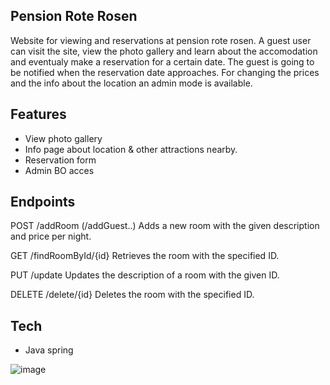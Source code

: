 ## Pension Rote Rosen

Website for viewing and reservations at pension rote rosen. A guest user can visit the site, view the photo gallery and learn about the accomodation and eventualy make a reservation for a certain date. The guest is going to be notified when the reservation date approaches. For changing the prices and the info about the location an admin mode is available.

## Features

- View photo gallery
- Info page about location & other attractions nearby.
- Reservation form
- Admin BO acces

## Endpoints

POST /addRoom (/addGuest..)
Adds a new room with the given description and price per night.

GET /findRoomById/{id}
Retrieves the room with the specified ID.

PUT /update
Updates the description of a room with the given ID.

DELETE /delete/{id}
Deletes the room with the specified ID.

## Tech

- Java spring

![image](https://user-images.githubusercontent.com/128998426/236702748-cbb055c2-afca-47cc-a013-5922b96f5ebd.png)
